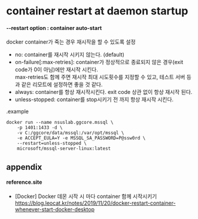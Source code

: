 # container restart at daemon startup

#### --restart option : container auto-start

docker container가 죽는 경우 재시작을 할 수 있도록 설정

- no: container를 재시작 시키지 않는다. (default)
- on-failure[:max-retries]: container가 정상적으로 종료되지 않은 경우(exit code가 0이 아님)에만 재시작 시킨다.  
    max-retries도 함께 주면 재시작 최대 시도횟수를 지정할 수 있고, 테스트 서버 등과 같은 리모트에 설정하면 좋을 것 같다.
- always: container를 항상 재시작시킨다. exit code 상관 없이 항상 재시작 된다.
- unless-stopped: container를 stop시키기 전 까지 항상 재시작 시킨다.

.example
```
docker run --name nsuslab.ggcore.mssql \
    -p 1401:1433 -d \
    -v C:/ggcore/data/mssql:/var/opt/mssql \
    -e ACCEPT_EULA=Y -e MSSQL_SA_PASSWORD=P@ssw0rd \
    --restart=unless-stopped \
    microsoft/mssql-server-linux:latest
```

## appendix

#### reference.site

- [Docker] Docker 데몬 시작 시 마다 container 함께 시작시키기  
https://blog.leocat.kr/notes/2019/11/20/docker-restart-container-whenever-start-docker-desktop

